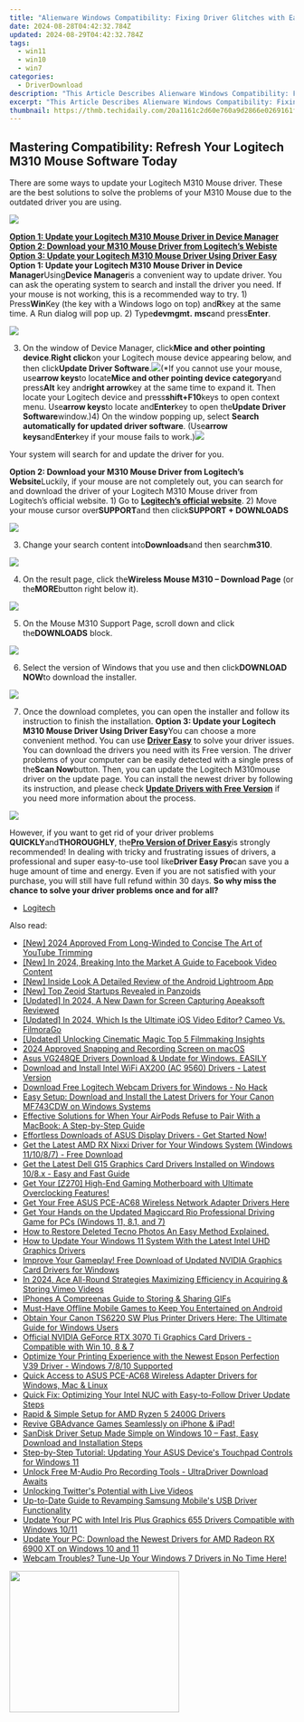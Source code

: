 ```yaml
---
title: "Alienware Windows Compatibility: Fixing Driver Glitches with Ease"
date: 2024-08-28T04:42:32.784Z
updated: 2024-08-29T04:42:32.784Z
tags:
  - win11
  - win10
  - win7
categories:
  - DriverDownload
description: "This Article Describes Alienware Windows Compatibility: Fixing Driver Glitches with Ease"
excerpt: "This Article Describes Alienware Windows Compatibility: Fixing Driver Glitches with Ease"
thumbnail: https://thmb.techidaily.com/20a1161c2d60e760a9d2866e0269161f0abce5bf45e09881a1912be2c7963695.jpg
---
```


## Mastering Compatibility: Refresh Your Logitech M310 Mouse Software Today

There are some ways to update your Logitech M310 Mouse driver. These are the best solutions to solve the problems of your M310 Mouse due to the outdated driver you are using.

![](https://images.drivereasy.com/wp-content/uploads/2017/05/img_591abf3ce0455.jpg)

[**Option 1: Update your Logitech M310 Mouse Driver in Device Manager**](https://tools.techidaily.com/drivereasy/download/) [**Option 2: Download your M310 Mouse Driver from Logitech’s Webiste**](https://tools.techidaily.com/drivereasy/download/) [**Option 3: Update your Logitech M310 Mouse Driver Using Driver Easy**](https://tools.techidaily.com/drivereasy/download/)   **Option 1: Update your Logitech M310 Mouse Driver in Device Manager**Using**Device Manager**is a convenient way to update driver. You can ask the operating system to search and install the driver you need. If your mouse is not working, this is a recommended way to try. 1) Press**Win**Key (the key with a Windows logo on top) and**R**key at the same time. A Run dialog will pop up. 2) Type**devmgmt.** **msc**and press**Enter**.

![](https://images.drivereasy.com/wp-content/uploads/2017/05/img_591ab42c518b1.png)

3) On the window of Device Manager, click**Mice and other pointing device**.**Right click**on your Logitech mouse device appearing below, and then click**Update Driver Software**.![](https://images.drivereasy.com/wp-content/uploads/2017/05/img_591ab6c034e12.png)(\*If you cannot use your mouse, use**arrow keys**to locate**Mice and other pointing device category**and press**Alt** key and**right arrow**key at the same time to expand it. Then locate your Logitech device and press**shift+F10**keys to open context menu. Use**arrow keys**to locate and**Enter**key to open the**Update Driver Software**window.)4) On the window popping up, select **Search automatically for updated driver software**. (Use**arrow keys**and**Enter**key if your mouse fails to work.)![](https://images.drivereasy.com/wp-content/uploads/2017/05/img_591ababd3b694.jpg)

Your system will search for and update the driver for you.

   **Option 2: Download your M310 Mouse Driver from Logitech’s** **Website**Luckily, if your mouse are not completely out, you can search for and download the driver of your Logitech M310 Mouse driver from Logitech’s official website. 1) Go to [**Logitech’s official website**](http://www.logitech.com/en%5Fus). 2) Move your mouse cursor over**SUPPORT**and then click**SUPPORT + DOWNLOADS**

![](https://images.drivereasy.com/wp-content/uploads/2017/05/img_591bb94a741c4.png)

3) Change your search content into**Downloads**and then search**m310**.

![](https://images.drivereasy.com/wp-content/uploads/2017/05/img_591bb9fa56635.jpg)

4) On the result page, click the**Wireless Mouse M310 – Download Page** (or the**MORE**button right below it).

![](https://images.drivereasy.com/wp-content/uploads/2017/05/img_591bbb456af5d.png)

5) On the Mouse M310 Support Page, scroll down and click the**DOWNLOADS** block.

![](https://images.drivereasy.com/wp-content/uploads/2017/05/img_591bbc74e0109.png)

6) Select the version of Windows that you use and then click**DOWNLOAD NOW**to download the installer.

![](https://images.drivereasy.com/wp-content/uploads/2017/05/img_591bbd7035ab2.jpg)

7) Once the download completes, you can open the installer and follow its instruction to finish the installation.   **Option 3: Update your Logitech M310 Mouse Driver Using Driver Easy**You can choose a more convenient method. You can use **[Driver Easy](https://tools.techidaily.com/drivereasy/download/)**  to solve your driver issues. You can download the drivers you need with its Free version. The driver problems of your computer can be easily detected with a single press of the**Scan Now**button. Then, you can update the Logitech M310mouse driver on the update page. You can install the newest driver by following its instruction, and please check [**Update Drivers with Free Version**](https://tools.techidaily.com/drivereasy/download/) if you need more information about the process.

![](https://images.drivereasy.com/wp-content/uploads/2017/05/img_591bc00eaa759.jpg)

However, if you want to get rid of your driver problems **QUICKLY**and**THOROUGHLY**, the[**Pro Version of Driver Easy**](https://tools.techidaily.com/drivereasy/download/)is strongly recommended! In dealing with tricky and frustrating issues of drivers, a professional and super easy-to-use tool like**Driver Easy Pro**can save you a huge amount of time and energy. Even if you are not satisfied with your purchase, you will still have full refund within 30 days. **So why miss the chance to solve your driver problems once and for all?**

* [Logitech](https://tools.techidaily.com/drivereasy/download/)

<ins class="adsbygoogle"
     style="display:block"
     data-ad-format="autorelaxed"
     data-ad-client="ca-pub-7571918770474297"
     data-ad-slot="1223367746"></ins>



<ins class="adsbygoogle"
     style="display:block"
     data-ad-client="ca-pub-7571918770474297"
     data-ad-slot="8358498916"
     data-ad-format="auto"
     data-full-width-responsive="true"></ins>

<span class="atpl-alsoreadstyle">Also read:</span>
<div><ul>
<li><a href="https://youtube-webster.techidaily.com/024-approved-from-long-winded-to-concise-the-art-of-youtube-trimming/"><u>[New] 2024 Approved  From Long-Winded to Concise  The Art of YouTube Trimming</u></a></li>
<li><a href="https://facebook-video-recording.techidaily.com/new-in-2024-breaking-into-the-market-a-guide-to-facebook-video-content/"><u>[New] In 2024, Breaking Into the Market  A Guide to Facebook Video Content</u></a></li>
<li><a href="https://extra-skills.techidaily.com/new-inside-look-a-detailed-review-of-the-android-lightroom-app/"><u>[New] Inside Look  A Detailed Review of the Android Lightroom App</u></a></li>
<li><a href="https://some-skills.techidaily.com/new-top-zeoid-startups-revealed-in-panzoids/"><u>[New] Top Zeoid Startups Revealed in Panzoids</u></a></li>
<li><a href="https://screen-video-capture.techidaily.com/updated-in-2024-a-new-dawn-for-screen-capturing-apeaksoft-reviewed/"><u>[Updated] In 2024, A New Dawn for Screen Capturing  Apeaksoft Reviewed</u></a></li>
<li><a href="https://vimeo-videos.techidaily.com/updated-in-2024-which-is-the-ultimate-ios-video-editor-cameo-vs-filmorago/"><u>[Updated] In 2024, Which Is the Ultimate iOS Video Editor? Cameo Vs. FilmoraGo</u></a></li>
<li><a href="https://some-guidance.techidaily.com/updated-unlocking-cinematic-magic-top-5-filmmaking-insights/"><u>[Updated] Unlocking Cinematic Magic  Top 5 Filmmaking Insights</u></a></li>
<li><a href="https://desktop-recording.techidaily.com/2024-approved-snapping-and-recording-screen-on-macos/"><u>2024 Approved  Snapping and Recording Screen on macOS</u></a></li>
<li><a href="https://win-amazing.techidaily.com/asus-vg248qe-drivers-download-and-update-for-windows-easily/"><u>Asus VG248QE Drivers Download & Update for Windows. EASILY</u></a></li>
<li><a href="https://win-amazing.techidaily.com/download-and-install-intel-wifi-ax200-ac-9560-drivers-latest-version/"><u>Download and Install Intel WiFi AX200 (AC 9560) Drivers - Latest Version</u></a></li>
<li><a href="https://win-amazing.techidaily.com/download-free-logitech-webcam-drivers-for-windows-no-hack/"><u>Download Free Logitech Webcam Drivers for Windows - No Hack</u></a></li>
<li><a href="https://win-amazing.techidaily.com/easy-setup-download-and-install-the-latest-drivers-for-your-canon-mf743cdw-on-windows-systems/"><u>Easy Setup: Download and Install the Latest Drivers for Your Canon MF743CDW on Windows Systems</u></a></li>
<li><a href="https://os-tips.techidaily.com/effective-solutions-for-when-your-airpods-refuse-to-pair-with-a-macbook-a-step-by-step-guide/"><u>Effective Solutions for When Your AirPods Refuse to Pair With a MacBook: A Step-by-Step Guide</u></a></li>
<li><a href="https://win-amazing.techidaily.com/1722960794371-effortless-downloads-of-asus-display-drivers-get-started-now/"><u>Effortless Downloads of ASUS Display Drivers - Get Started Now!</u></a></li>
<li><a href="https://win-amazing.techidaily.com/get-the-latest-amd-rx-nixxi-driver-for-your-windows-system-windows-111087-free-download/"><u>Get the Latest AMD RX Nixxi Driver for Your Windows System (Windows 11/10/8/7) - Free Download</u></a></li>
<li><a href="https://win-amazing.techidaily.com/get-the-latest-dell-g15-graphics-card-drivers-installed-on-windows-108x-easy-and-fast-guide/"><u>Get the Latest Dell G15 Graphics Card Drivers Installed on Windows 10/8.x - Easy and Fast Guide</u></a></li>
<li><a href="https://win-amazing.techidaily.com/1722975168192-get-your-z270-high-end-gaming-motherboard-with-ultimate-overclocking-features/"><u>Get Your [Z270] High-End Gaming Motherboard with Ultimate Overclocking Features!</u></a></li>
<li><a href="https://win-amazing.techidaily.com/get-your-free-asus-pce-ac68-wireless-network-adapter-drivers-here/"><u>Get Your Free ASUS PCE-AC68 Wireless Network Adapter Drivers Here</u></a></li>
<li><a href="https://win-amazing.techidaily.com/get-your-hands-on-the-updated-magiccard-rio-professional-driving-game-for-pcs-windows-11-81-and-7/"><u>Get Your Hands on the Updated Magiccard Rio Professional Driving Game for PCs (Windows 11, 8.1, and 7)</u></a></li>
<li><a href="https://blog-min.techidaily.com/how-to-restore-deleted-tecno-photos-an-easy-method-explained-by-fonelab-android-recover-photos/"><u>How to Restore Deleted Tecno Photos  An Easy Method Explained.</u></a></li>
<li><a href="https://win-amazing.techidaily.com/how-to-update-your-windows-11-system-with-the-latest-intel-uhd-graphics-drivers/"><u>How to Update Your Windows 11 System With the Latest Intel UHD Graphics Drivers</u></a></li>
<li><a href="https://win-amazing.techidaily.com/improve-your-gameplay-free-download-of-updated-nvidia-graphics-card-drivers-for-windows/"><u>Improve Your Gameplay! Free Download of Updated NVIDIA Graphics Card Drivers for Windows</u></a></li>
<li><a href="https://vimeo-videos.techidaily.com/in-2024-ace-all-round-strategies-maximizing-efficiency-in-acquiring-and-storing-vimeo-videos/"><u>In 2024, Ace All-Round Strategies  Maximizing Efficiency in Acquiring & Storing Vimeo Videos</u></a></li>
<li><a href="https://vp-tips.techidaily.com/iphones-a-compreenas-guide-to-storing-and-sharing-gifs/"><u>IPhones  A Compreenas Guide to Storing & Sharing GIFs</u></a></li>
<li><a href="https://screen-sharing-recording.techidaily.com/must-have-offline-mobile-games-to-keep-you-entertained-on-android/"><u>Must-Have Offline Mobile Games to Keep You Entertained on Android</u></a></li>
<li><a href="https://win-amazing.techidaily.com/obtain-your-canon-ts6220-sw-plus-printer-drivers-here-the-ultimate-guide-for-windows-users/"><u>Obtain Your Canon TS6220 SW Plus Printer Drivers Here: The Ultimate Guide for Windows Users</u></a></li>
<li><a href="https://win-amazing.techidaily.com/official-nvidia-geforce-rtx-3070-ti-graphics-card-drivers-compatible-with-win-10-8-and-7/"><u>Official NVIDIA GeForce RTX ‌3070 Ti Graphics Card Drivers - Compatible with Win 10, 8 & 7</u></a></li>
<li><a href="https://win-amazing.techidaily.com/optimize-your-printing-experience-with-the-newest-epson-perfection-v39-driver-windows-7810-supported/"><u>Optimize Your Printing Experience with the Newest Epson Perfection V39 Driver - Windows 7/8/10 Supported</u></a></li>
<li><a href="https://win-amazing.techidaily.com/quick-access-to-asus-pce-ac68-wireless-adapter-drivers-for-windows-mac-and-linux/"><u>Quick Access to ASUS PCE-AC68 Wireless Adapter Drivers for Windows, Mac & Linux</u></a></li>
<li><a href="https://win-amazing.techidaily.com/quick-fix-optimizing-your-intel-nuc-with-easy-to-follow-driver-update-steps/"><u>Quick Fix: Optimizing Your Intel NUC with Easy-to-Follow Driver Update Steps</u></a></li>
<li><a href="https://win-amazing.techidaily.com/rapid-and-simple-setup-for-amd-ryzen-5-2400g-drivers/"><u>Rapid & Simple Setup for AMD Ryzen 5 2400G Drivers</u></a></li>
<li><a href="https://games-able.techidaily.com/1719165662348-revive-gbadvance-games-seamlessly-on-iphone-and-ipad/"><u>Revive GBAdvance Games Seamlessly on iPhone & iPad!</u></a></li>
<li><a href="https://win-amazing.techidaily.com/sandisk-driver-setup-made-simple-on-windows-10-fast-easy-download-and-installation-steps/"><u>SanDisk Driver Setup Made Simple on Windows 10 – Fast, Easy Download and Installation Steps</u></a></li>
<li><a href="https://win-amazing.techidaily.com/step-by-step-tutorial-updating-your-asus-devices-touchpad-controls-for-windows-11/"><u>Step-by-Step Tutorial: Updating Your ASUS Device's Touchpad Controls for Windows 11</u></a></li>
<li><a href="https://win-amazing.techidaily.com/unlock-free-m-audio-pro-recording-tools-ultradriver-download-awaits/"><u>Unlock Free M-Audio Pro Recording Tools - UltraDriver Download Awaits</u></a></li>
<li><a href="https://twitter-videos.techidaily.com/unlocking-twitters-potential-with-live-videos/"><u>Unlocking Twitter's Potential with Live Videos</u></a></li>
<li><a href="https://win-amazing.techidaily.com/up-to-date-guide-to-revamping-samsung-mobiles-usb-driver-functionality/"><u>Up-to-Date Guide to Revamping Samsung Mobile's USB Driver Functionality</u></a></li>
<li><a href="https://win-amazing.techidaily.com/update-your-pc-with-intel-iris-plus-graphics-655-drivers-compatible-with-windows-1011/"><u>Update Your PC with Intel Iris Plus Graphics 655 Drivers Compatible with Windows 10/11</u></a></li>
<li><a href="https://win-amazing.techidaily.com/update-your-pc-download-the-newest-drivers-for-amd-radeon-rx-6900-xt-on-windows-10-and-11/"><u>Update Your PC: Download the Newest Drivers for AMD Radeon RX 6900 XT on Windows 10 and 11</u></a></li>
<li><a href="https://win-amazing.techidaily.com/webcam-troubles-tune-up-your-windows-7-drivers-in-no-time-here/"><u>Webcam Troubles? Tune-Up Your Windows 7 Drivers in No Time Here!</u></a></li>
</ul></div>

<!-- affiliate ads begin -->
<a href="https://modlily.sjv.io/c/5597632/1997817/17059" target="_top" id="1997817"><img src="//a.impactradius-go.com/display-ad/17059-1997817" border="0" alt="" width="300" height="250"/></a><img height="0" width="0" src="https://imp.pxf.io/i/5597632/1997817/17059" style="position:absolute;visibility:hidden;" border="0" />
<!-- affiliate ads end -->